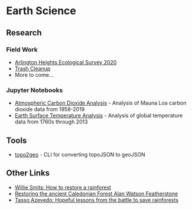 
# Earth Science

## Research

### Field Work
- [Arlington Heights Ecological Survey 2020](https://kylepollina.github.io/earthscience/ecological-survey.html)
- [Trash Cleanup]()
- More to come...


### Jupyter Notebooks
- [Atmospheric Carbon Dioxide Analysis]() - Analysis of Mauna Loa carbon dioxide data from 1958-2019
- [Earth Surface Temperature Analysis]() - Analysis of global temperature data from 1760s through 2013


## Tools

- [topo2geo](https://github.com/kylepollina/topo2geo) - CLI for converting topoJSON to geoJSON


## Other Links

- [Willie Smits: How to restore a rainforest](https://youtu.be/3vfuCPFb8wk)
- [Restoring the ancient Caledonian Forest Alan Watson Featherstone](https://youtu.be/nAGHUkby2Is)
- [Tasso Azevedo: Hopeful lessons from the battle to save rainforests](https://youtu.be/u70RZtCJ_rI)
